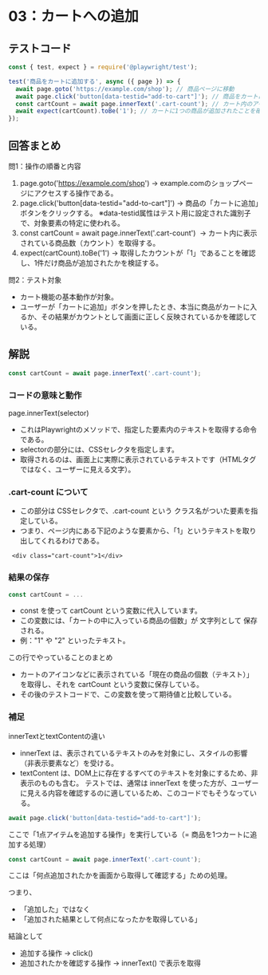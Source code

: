 # 03：カートへの追加

## テストコード

```js
const { test, expect } = require('@playwright/test');

test('商品をカートに追加する', async ({ page }) => {
  await page.goto('https://example.com/shop'); // 商品ページに移動
  await page.click('button[data-testid="add-to-cart"]'); // 商品をカートに追加
  const cartCount = await page.innerText('.cart-count'); // カート内のアイテム数を取得
  await expect(cartCount).toBe('1'); // カートに1つの商品が追加されたことを確認
});
```

## 回答まとめ

問1：操作の順番と内容
1. page.goto('https://example.com/shop')
   → example.comのショップページにアクセスする操作である。
2. page.click('button[data-testid="add-to-cart"]')
   → 商品の「カートに追加」ボタンをクリックする。 ※data-testid属性はテスト用に設定された識別子で、対象要素の特定に使われる。
3. const cartCount = await page.innerText('.cart-count')
    → カート内に表示されている商品数（カウント）を取得する。
4. expect(cartCount).toBe('1')
   → 取得したカウントが「1」であることを確認し、1件だけ商品が追加されたかを検証する。

問2：テスト対象
* カート機能の基本動作が対象。
* ユーザーが「カートに追加」ボタンを押したとき、本当に商品がカートに入るか、その結果がカウントとして画面に正しく反映されているかを確認している。

## 解説

```js
const cartCount = await page.innerText('.cart-count');
```

### コードの意味と動作

page.innerText(selector)
* これはPlaywrightのメソッドで、指定した要素内のテキストを取得する命令である。
* selectorの部分には、CSSセレクタを指定します。
* 取得されるのは、画面上に実際に表示されているテキストです（HTMLタグではなく、ユーザーに見える文字）。

### .cart-count について
* この部分は CSSセレクタで、.cart-count という クラス名がついた要素を指定している。
* つまり、ページ内にある下記のような要素から、「1」というテキストを取り出してくれるわけである。
```
 <div class="cart-count">1</div> 
```

### 結果の保存

```js
const cartCount = ...
```

* const を使って cartCount という変数に代入しています。
* この変数には、「カートの中に入っている商品の個数」が 文字列として 保存される。
* 例："1" や "2" といったテキスト。

この行でやっていることのまとめ
* カートのアイコンなどに表示されている「現在の商品の個数（テキスト）」を取得し、それを cartCount という変数に保存している。
* その後のテストコードで、この変数を使って期待値と比較している。

### 補足
innerTextとtextContentの違い
* innerText は、表示されているテキストのみを対象にし、スタイルの影響（非表示要素など）を受ける。
* textContent は、DOM上に存在するすべてのテキストを対象にするため、非表示のものも含む。
テストでは、通常は innerText を使った方が、ユーザーに見える内容を確認するのに適しているため、このコードでもそうなっている。

```js
await page.click('button[data-testid="add-to-cart"]');
```
ここで「1点アイテムを追加する操作」を実行している（= 商品を1つカートに追加する処理）

```js
const cartCount = await page.innerText('.cart-count');
```
ここは「何点追加されたかを画面から取得して確認する」ための処理。 

つまり、
* 「追加した」ではなく
* 「追加された結果として何点になったかを取得している」

結論として
* 追加する操作 → click()
* 追加されたかを確認する操作 → innerText() で表示を取得

